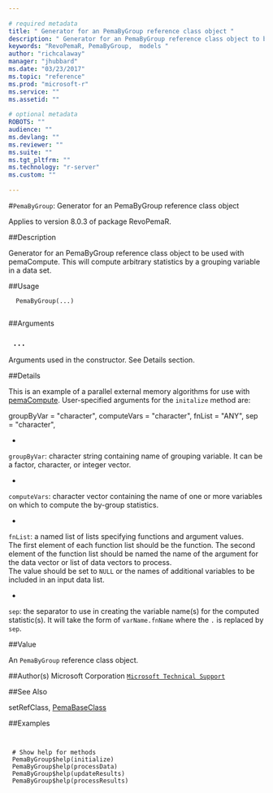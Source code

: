 ```yaml
--- 
 
# required metadata 
title: " Generator for an PemaByGroup reference class object " 
description: " Generator for an PemaByGroup reference class object to be used with pemaCompute. This will compute arbitrary statistics by a grouping variable in a data set. " 
keywords: "RevoPemaR, PemaByGroup,  models " 
author: "richcalaway" 
manager: "jhubbard" 
ms.date: "03/23/2017" 
ms.topic: "reference" 
ms.prod: "microsoft-r" 
ms.service: "" 
ms.assetid: "" 
 
# optional metadata 
ROBOTS: "" 
audience: "" 
ms.devlang: "" 
ms.reviewer: "" 
ms.suite: "" 
ms.tgt_pltfrm: "" 
ms.technology: "r-server" 
ms.custom: "" 
 
--- 
```

 
 
 #`PemaByGroup`:  Generator for an PemaByGroup reference class object 

 Applies to version 8.0.3 of package RevoPemaR.
 
 ##Description
 
Generator for an PemaByGroup reference class object to be used with pemaCompute. This
will compute arbitrary statistics by a grouping variable in a data set.
 
 
 ##Usage

```   
  PemaByGroup(...)
 
```
 
 
 ##Arguments

   
    
 ### ` ...`
  Arguments used in the constructor. See Details section. 
  
 
 
 ##Details
 
This is an example of a parallel external memory algorithms for use with
[pemaCompute](../../pemar/packagehelp/pemacompute.md). 
 User-specified arguments for the `initalize` method are:

groupByVar = "character", 
computeVars = "character",
fnList = "ANY",
sep = "character",  

* 
 `groupByVar`: character string containing name of grouping variable.  It can be a factor, character,
or integer vector.

* 
 `computeVars`: character vector containing the name of one or more variables on which to compute
the by-group statistics.

* 
 `fnList`: a named list of lists specifying functions and argument values.  
The first element of each function list should be the function. The second element of the function list should be named
 the name of the argument for the data vector or list of data vectors to process.  
 The value should be set to `NULL` or the names of additional variables to be included in an input data list.

* 
 `sep`: the separator to use in creating the variable name(s) for the computed statistic(s).  It will
 take the form of `varName.fnName` where the `.` is replaced by `sep`.


 
 
 ##Value
 
An `PemaByGroup` reference class object.
 
 
 ##Author(s)
 Microsoft Corporation [`Microsoft Technical Support`](https://go.microsoft.com/fwlink/?LinkID=698556&clcid=0x409)
 
 
 
 
 ##See Also
 
setRefClass,
[PemaBaseClass](pemabaseclass.md)
   
 ##Examples

 ```
   
  
  # Show help for methods
  PemaByGroup$help(initialize)
  PemaByGroup$help(processData)
  PemaByGroup$help(updateResults)
  PemaByGroup$help(processResults)
  
 
```
 
 
 
 
